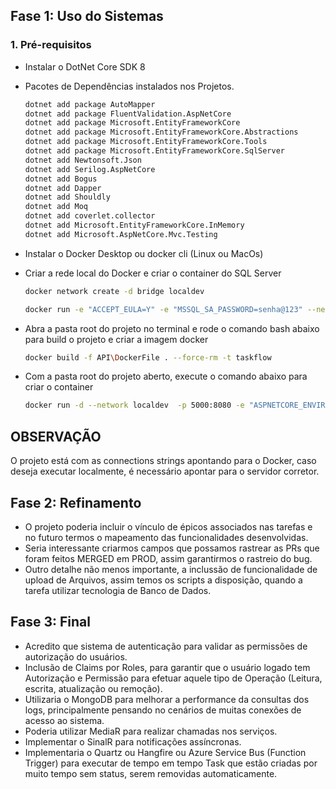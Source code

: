 ## Fase 1: Uso do Sistemas

### 1. Pré-requisitos

- Instalar o DotNet Core SDK 8
- Pacotes de Dependências instalados nos Projetos.
  ```bash
  dotnet add package AutoMapper
  dotnet add package FluentValidation.AspNetCore
  dotnet add package Microsoft.EntityFrameworkCore
  dotnet add package Microsoft.EntityFrameworkCore.Abstractions
  dotnet add package Microsoft.EntityFrameworkCore.Tools
  dotnet add package Microsoft.EntityFrameworkCore.SqlServer
  dotnet add Newtonsoft.Json
  dotnet add Serilog.AspNetCore
  dotnet add Bogus
  dotnet add Dapper
  dotnet add Shouldly
  dotnet add Moq
  dotnet add coverlet.collector
  dotnet add Microsoft.EntityFrameworkCore.InMemory
  dotnet add Microsoft.AspNetCore.Mvc.Testing
  ```
- Instalar o Docker Desktop ou docker cli (Linux ou MacOs)
- Criar a rede local do Docker e criar o container do SQL Server

  ```bash
  docker network create -d bridge localdev

  docker run -e "ACCEPT_EULA=Y" -e "MSSQL_SA_PASSWORD=senha@123" --network localdev -p 1433:1433 --name sqlserver-2022 --hostname sqlserver-2022 -d mcr.microsoft.com/mssql/server:2022-latest
  ```

* Abra a pasta root do projeto no terminal e rode o comando bash abaixo para build o projeto e criar a imagem docker
  ```bash
  docker build -f API\DockerFile . --force-rm -t taskflow
  ```
* Com a pasta root do projeto aberto, execute o comando abaixo para criar o container
  ```bash
  docker run -d --network localdev  -p 5000:8080 -e "ASPNETCORE_ENVIRONMENT=Development" --name taskflow taskflow
  ```

## OBSERVAÇÃO

O projeto está com as connections strings apontando para o Docker, caso deseja executar localmente, é necessário apontar para o servidor corretor.

## Fase 2: Refinamento

- O projeto poderia incluir o vínculo de épicos associados nas tarefas e no futuro termos o mapeamento das funcionalidades desenvolvidas.
- Seria interessante criarmos campos que possamos rastrear as PRs que foram feitos MERGED em PROD, assim garantirmos o rastreio do bug.
- Outro detalhe não menos importante, a inclussão de funcionalidade de upload de Arquivos, assim temos os scripts a disposição, quando a tarefa utilizar tecnologia de Banco de Dados.

## Fase 3: Final

- Acredito que sistema de autenticação para validar as permissões de autorização do usuários.
- Inclusão de Claims por Roles, para garantir que o usuário logado tem Autorização e Permissão para efetuar aquele tipo de Operação (Leitura, escrita, atualização ou remoção).
- Utilizaria o MongoDB para melhorar a performance da consultas dos logs, principalmente pensando no cenários de muitas conexões de acesso ao sistema.
- Poderia utilizar MediaR para realizar chamadas nos serviços.
- Implementar o SinalR para notificações assíncronas.
- Implementaria o Quartz ou Hangfire ou Azure Service Bus (Function Trigger) para executar de tempo em tempo Task que estão criadas por muito tempo sem status, serem removidas automaticamente.

```

```
